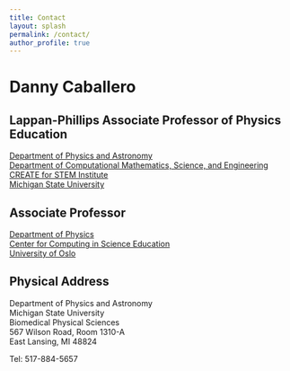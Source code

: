 ```yaml
---
title: Contact
layout: splash
permalink: /contact/
author_profile: true
---
```


# Danny Caballero

## Lappan-Phillips Associate Professor of Physics Education

[Department of Physics and Astronomy](https://pa.msu.edu)<br>
[Department of Computational Mathematics, Science, and Engineering](https://cmse.msu.edu)<br>
[CREATE for STEM Institute](https://create4stem.msu.edu)<br>
[Michigan State University](https://www.msu.edu)

## Associate Professor

[Department of Physics](https://www.mn.uio.no/fysikk/english/)<br>
[Center for Computing in Science Education](https://www.mn.uio.no/ccse/english/)<br>
[University of Oslo](https://www.uio.no/)


## Physical Address

Department of Physics and Astronomy<br>
Michigan State University<br>
Biomedical Physical Sciences<br>
567 Wilson Road, Room 1310-A<br>
East Lansing, MI 48824

Tel: 517-884-5657
